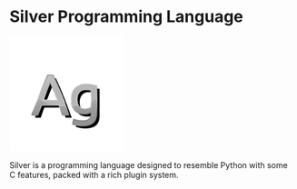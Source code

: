 # Silver Programming Language
<img src="res/silver_logo.png" width="200">

Silver is a programming language designed to resemble Python with some C features, packed with a rich plugin system.